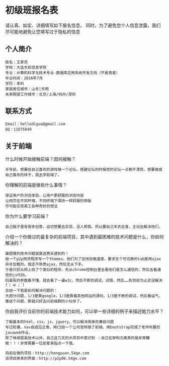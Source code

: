 # 初级班报名表

请认真、如实、详细填写如下报名信息。
同时，为了避免您个人信息泄露，我们尽可能地避免让您填写过于隐私的信息

## 个人简介

	姓名：王家亮
	学校：大连东软信息学院
	专业：计算机科学与技术专业-数据库应用系统开发方向（不是真爱）
	毕业时间：2016年7月
	学历：本科
	家庭居住城市：山东|东明
	未来期望工作城市：北京/上海/杭州/深圳

## 联系方式

	Email：hellodigua@gmail.com
	QQ：11875849

## 关于前端

什么时候开始接触前端？因何接触？

	半年前。想要给自己喜欢的游戏做一个论坛，搭建论坛的时候觉的论坛一点都不漂亮，想要做成自己喜欢的样子，就去学前端了。

你理解的前端是做些什么事情？

	保证用户的浏览体验，让用户更舒服的浏览内容
	让网页在不同环境，不同终端下保持一样舒服的排版
	尽可能实现美工各种奇妙的想法

你为什么要学习前端？

	自己脑子里有很多创意，迫切想要去实现，没人帮我，所以要自己丰衣足食，主动去解决他们。

介绍一个你做过的最复杂的前端项目，其中遇到最困难的技术问题是什么，你如何解决的？

	最困难的技术问题就是这两天遇到的！
	给一个p2p网贷程序写一个themes，他们为了加快加载速度，要求五个可切换的tab是用ajax异步加载的。我还不熟悉ajax，然后无从下手。
	于是只好从网上找了个类似的程序，先从chrome控制台里去看他们是怎么通信的，然后去看通信的js代码。
	妈蛋有的参数看不懂，就去看了一遍w3c，然后不断的调试，试错，然后……到目前为止还没解决(ˊ; ω ;`)
	总结一下我是如何解决问题的：
	大部分问题，1/3是靠google，1/3是靠看其他网站的源码，1/3是不断的调试，然后看运气，像这个问题，那就只好去问前端群的小伙伴了。

你自我评价当前你的前端技术能力如何，可以举一些详细的例子来描述能力水平？

	了解基本的html，css，js，jquery，可以解决简单的兼容问题
	写过轮播，nav自适应之类，用CI给一个公司官网做了前端，用bootstrap完成了老师布置的javaweb作业。
	除了继续提高技术以外，自己这几天的大项目中意识到 ：自己在架构方面真的是非常糟糕！！！非常需要一位前辈来指点一下我。

	目前在做的项目：http://hengyuan.54ge.com
	该项目原来的界面：http://p2p06.54ge.com